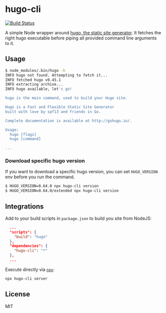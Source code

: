 # hugo-cli

[![Build Status](https://travis-ci.com/nikku/hugo-cli.svg?branch=master)](https://travis-ci.com/nikku/hugo-cli)

A simple Node wrapper around [hugo, the static site generator](http://gohugo.io). It fetches the right hugo executable before piping all provided command line arguments to it.


## Usage

```bash
$ node_modules/.bin/hugo -h
INFO hugo not found. Attempting to fetch it...
INFO fetched hugo v0.45.1
INFO extracting archive...
INFO hugo available, let's go!

hugo is the main command, used to build your Hugo site.

Hugo is a Fast and Flexible Static Site Generator
built with love by spf13 and friends in Go.

Complete documentation is available at http://gohugo.io/.

Usage:
  hugo [flags]
  hugo [command]

...
```

### Download specific hugo version

If you want to download a specific hugo version, you can set `HUGO_VERSION` env before you run the command.

```bash
$ HUGO_VERSION=0.64.0 npx hugo-cli version
$ HUGO_VERSION=0.64.0/extended npx hugo-cli version
```


## Integrations

Add to your build scripts in `package.json` to build you site from NodeJS:

```json
  ...
  "scripts": {
    "build": "hugo"
  },
  "dependencies": {
    "hugo-cli": "*"
  },
  ...
```

Execute directly via [`npx`](https://www.npmjs.com/package/npx):

```bash
npx hugo-cli server
```


## License

MIT
